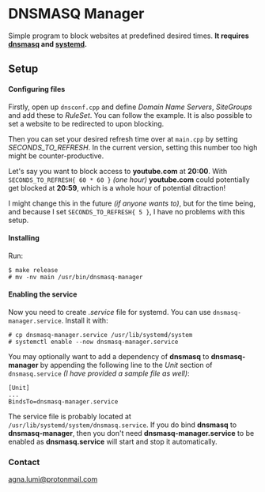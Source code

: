 # DNSMASQ Manager

Simple program to block websites at predefined desired times. **It requires [dnsmasq](http://www.thekelleys.org.uk/dnsmasq/doc.html) and [systemd](https://systemd.io/).**

## Setup
#### Configuring files
Firstly, open up `dnsconf.cpp` and define *Domain Name Servers*, *SiteGroups* and add these to *RuleSet*. You can follow the example.
It is also possible to set a website to be redirected to upon blocking.

Then you can set your desired refresh time over at `main.cpp` by setting *SECONDS_TO_REFRESH*.
In the current version, setting this number too high might be counter-productive.

Let's say you want to block access to **youtube.com** at **20:00**.
With `SECONDS_TO_REFRESH{ 60 * 60 }` *(one hour)* **youtube.com** could potentially get blocked at **20:59**, which is a whole hour of potential ditraction!

I might change this in the future *(if anyone wants to)*, but for the time being, and because I set `SECONDS_TO_REFRESH{ 5 }`, I have no problems with this setup.

#### Installing
Run:
```
$ make release
# mv -nv main /usr/bin/dnsmasq-manager
```

#### Enabling the service
Now you need to create *.service* file for systemd. You can use `dnsmasq-manager.service`.
Install it with:
```
# cp dnsmasq-manager.service /usr/lib/systemd/system
# systemctl enable --now dnsmasq-manager.service
```

You may optionally want to add a dependency of **dnsmasq** to **dnsmasq-manager** by appending the following line to the *Unit* section of `dnsmasq.service` *(I have provided a sample file as well)*:
```
[Unit]
...
BindsTo=dnsmasq-manager.service
```
The service file is probably located at `/usr/lib/systemd/system/dnsmasq.service`.
If you do bind **dnsmasq** to **dnsmasq-manager**, then you don't need **dnsmasq-manager.service** to be enabled as **dnsmasq.service** will start and stop it automatically.

### Contact
agna.lumi@protonmail.com
